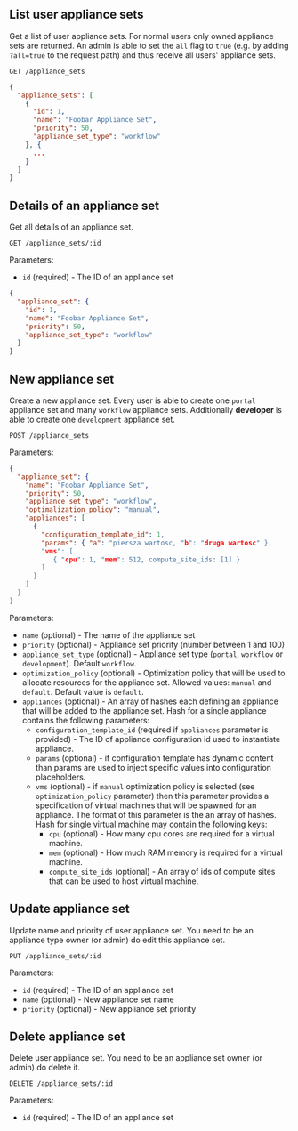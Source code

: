 ## List user appliance sets

Get a list of user appliance sets. For normal users only owned appliance sets are returned. An admin is able to set the `all` flag to `true` (e.g. by adding `?all=true` to the request path) and thus receive all users' appliance sets.

```
GET /appliance_sets
```

```json
{
  "appliance_sets": [
    {
      "id": 1,
      "name": "Foobar Appliance Set",
      "priority": 50,
      "appliance_set_type": "workflow"
    }, {
      ...
    }
  ]
}
```

## Details of an appliance set

Get all details of an appliance set.

```
GET /appliance_sets/:id
```

Parameters:

+ `id` (required) - The ID of an appliance set

```json
{
  "appliance_set": {
    "id": 1,
    "name": "Foobar Appliance Set",
    "priority": 50,
    "appliance_set_type": "workflow"
  }
}
```

## New appliance set

Create a new appliance set. Every user is able to create one `portal` appliance set and many `workflow` appliance sets. Additionally **developer** is able to create one `development` appliance set.

```
POST /appliance_sets
```

Parameters:

```json
{
  "appliance_set": {
    "name": "Foobar Appliance Set",
    "priority": 50,
    "appliance_set_type": "workflow",
    "optimalization_policy": "manual",
    "appliances": [
      { 
        "configuration_template_id": 1, 
        "params": { "a": "piersza wartosc, "b": "druga wartosc" },
        "vms": [
           { "cpu": 1, "mem": 512, compute_site_ids: [1] }
        ]
      }
    ]
  }
}
```

Parameters:

+ `name` (optional) - The name of the appliance set
+ `priority` (optional) - Appliance set priority (number between 1 and 100)
+ `appliance_set_type` (optional) - Appliance set type (`portal`, `workflow` or `development`). Default `workflow`.
+ `optimization_policy` (optional) - Optimization policy that will be used to allocate resources for the appliance set. Allowed values: `manual` and `default`. Default value is `default`.
+ `appliances` (optional) - An array of hashes each defining an appliance that will be added to the appliance set. Hash for a single appliance contains the following parameters:
    + `configuration_template_id` (required if `appliances` parameter is provided) - The ID of appliance configuration id used to instantiate appliance.
    + `params` (optional) - if configuration template has dynamic content than params are used to inject specific values into configuration placeholders.
    + `vms` (optional) - if `manual` optimization policy is selected (see `optimization_policy` parameter) then this parameter provides a specification of virtual machines that will be spawned for an appliance. The format of this parameter is the an array of hashes. Hash for single virtual machine may contain the following keys:
        + `cpu` (optional) - How many cpu cores are required for a virtual machine.
        + `mem` (optional) - How much RAM memory is required for a virtual machine.
        + `compute_site_ids` (optional) - An array of ids of compute sites that can be used to host virtual machine. 



## Update appliance set

Update name and priority of user appliance set. You need to be an appliance type owner (or admin) do edit this appliance set.

```
PUT /appliance_sets/:id
```

Parameters:

+ `id` (required) - The ID of an appliance set
+ `name` (optional) - New appliance set name
+ `priority` (optional) - New appliance set priority

## Delete appliance set

Delete user appliance set. You need to be an appliance set owner (or admin) do delete it.

```
DELETE /appliance_sets/:id
```

Parameters:

+ `id` (required) - The ID of an appliance set